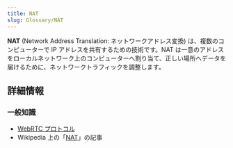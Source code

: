 ```yaml
---
title: NAT
slug: Glossary/NAT
---
```


**NAT** (Network Address Translation: ネットワークアドレス変換) は、複数のコンピューターで IP アドレスを共有するための技術です。NAT は一意のアドレスをローカルネットワーク上のコンピューターへ割り当て、正しい場所へデータを届けるために、ネットワークトラフィックを調整します。

## 詳細情報

### 一般知識

- [WebRTC プロトコル](/ja/docs/Web/API/WebRTC_API/Protocols)
- Wikipedia 上の「[NAT](https://ja.wikipedia.org/wiki/ネットワークアドレス変換)」の記事
